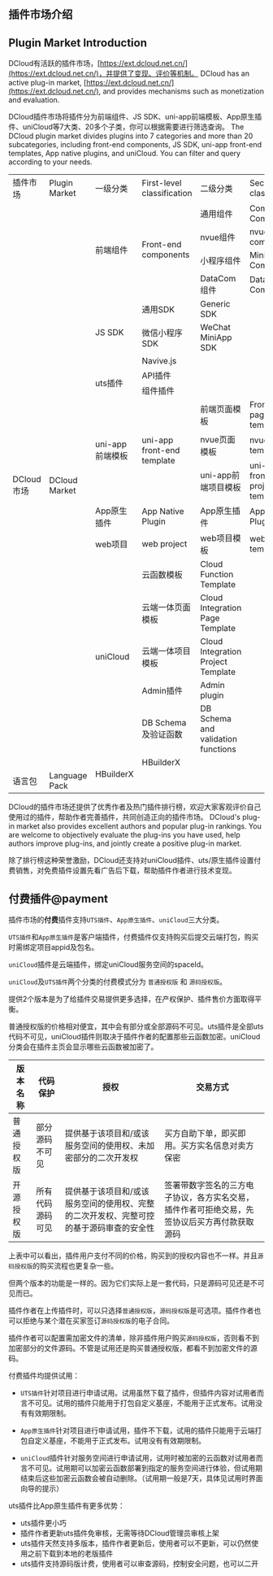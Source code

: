 ## 插件市场介绍
## Plugin Market Introduction

DCloud有活跃的插件市场，[https://ext.dcloud.net.cn/](https://ext.dcloud.net.cn/)，并提供了变现、评价等机制。
DCloud has an active plug-in market, [https://ext.dcloud.net.cn/](https://ext.dcloud.net.cn/), and provides mechanisms such as monetization and evaluation.

DCloud插件市场将插件分为前端组件、JS SDK、uni-app前端模板、App原生插件、uniCloud等7大类、20多个子类，你可以根据需要进行筛选查询。
The DCloud plugin market divides plugins into 7 categories and more than 20 subcategories, including front-end components, JS SDK, uni-app front-end templates, App native plugins, and uniCloud. You can filter and query according to your needs.

<table>
<tr>
	    <td>插件市场</td>
	    <td>Plugin Market</td>
	    <td>一级分类</td>
	    <td>First-level classification</td>
	    <td>二级分类</td>
	    <td>Secondary classification</td>
	</tr>
	<tr>
	    <td rowspan="20">DCloud市场</td>
	    <td rowspan="20">DCloud Market</td>
	    <td rowspan="4">前端组件</td>
	    <td rowspan="4">Front-end components</td>
	    <td>通用组件</td>
	    <td>Common Components</td>
	</tr>
	<tr>
    <td>nvue组件</td>
    <td>nvue components</td>
  </tr>
	<tr>
    <td>小程序组件</td>
    <td> MiniApp Components</td>
  </tr>
	<tr>
    <td >DataCom组件</td>
    <td>DataCom Components</td>
  </tr>
  <!-- ************ -->
  <tr>
	    <td rowspan="3">JS SDK</td>
	    <td>通用SDK</td>
	    <td>Generic SDK</td>
	</tr>
	<tr>
    <td>微信小程序SDK</td>
    <td>WeChat MiniApp SDK</td>
  </tr>
	<tr>
    <td>Navive.js</td>
  </tr>
  <!-- ************ -->
  <tr>
	    <td rowspan="2">uts插件</td>
	    <td>API插件</td>
	</tr>
  <tr>
    <td>组件插件</td>
  </tr>
  <!-- ************ -->
  <tr>
	    <td rowspan="3">uni-app前端模板</td>
	    <td rowspan="3">uni-app front-end template</td>
	    <td>前端页面模板</td>
	    <td>Front-end page template</td>
	</tr>
	<tr>
    <td>nvue页面模板</td>
    <td>nvue page template</td>
  </tr>
	<tr>
    <td>uni-app前端项目模板</td>
    <td>uni-app front-end project template</td>
  </tr>
  <!-- ************ -->
  <tr>
	    <td>App原生插件</td>
	    <td>App Native Plugin</td>
	    <td>App原生插件</td>
	    <td>App Native Plugin</td>
	</tr>
  <!-- ************ -->
  <tr>
	    <td>web项目</td>
	    <td>web project</td>
	    <td>web项目模板</td>
	    <td>web project template</td>
	</tr>
  <!-- ************ -->
  <tr>
	    <td rowspan="5">uniCloud</td>
	    <td>云函数模板</td>
	    <td>Cloud Function Template</td>
	</tr>
  <tr>
    <td>云端一体页面模板</td>
    <td>Cloud Integration Page Template</td>
  </tr>
  <tr>
    <td>云端一体项目模板</td>
    <td>Cloud Integration Project Template</td>
  </tr>
  <tr>
    <td>Admin插件</td>
    <td>Admin plugin</td>
  </tr>
  <tr>
    <td>DB Schema及验证函数</td>
    <td>DB Schema and validation functions</td>
  </tr>
  <!-- ************ -->
  <tr>
	    <td rowspan="2">HBuilderX</td>
	    <td>HBuilderX</td>
	</tr>
  <tr>
    <td>语言包</td>
    <td>Language Pack</td>
  </tr>
</table>

DCloud的插件市场还提供了优秀作者及热门插件排行榜，欢迎大家客观评价自己使用过的插件，帮助作者完善插件，共同创造正向的插件市场。
DCloud's plug-in market also provides excellent authors and popular plug-in rankings. You are welcome to objectively evaluate the plug-ins you have used, help authors improve plug-ins, and jointly create a positive plug-in market.

除了排行榜这种荣誉激励，DCloud还支持对uniCloud插件、uts/原生插件设置付费销售，对免费插件设置先看广告后下载，帮助插件作者进行技术变现。

## 付费插件@payment

插件市场的**付费**插件支持`UTS插件`、`App原生插件`、`uniCloud`三大分类。

`UTS插件`和`App原生插件`是客户端插件，付费插件仅支持购买后提交云端打包，购买时需绑定项目appid及包名。

`uniCloud`插件是云端插件，绑定uniCloud服务空间的spaceId。

`uniCloud`及`UTS插件`两个分类的付费模式分为 `普通授权版` 和 `源码授权版`。

提供2个版本是为了给插件交易提供更多选择，在产权保护、插件售价方面取得平衡。

普通授权版的价格相对便宜，其中会有部分或全部源码不可见。uts插件是全部uts代码不可见，uniCloud插件则取决于插件作者的配置那些云函数加密。uniCloud分类会在插件主页会显示哪些云函数被加密了。

|版本名称	|代码保护				|授权		|交易方式						|
|--			|--						|--			|--			|
|普通授权版	|部分源码不可见	|提供基于该项目和/或该服务空间的使用权、未加密部分的二次开发权					|买方自助下单，即买即用。买方实名信息对卖方保密					|
|开源授权版	|所有代码源码可见		|提供基于该项目和/或该服务空间的使用权、完整的二次开发权、完整可控的基于源码审查的安全性|签署带数字签名的三方电子协议，各方实名交易，插件作者可拒绝交易，先签协议后买方再付款获取源码|

上表中可以看出，插件用户支付不同的价格，购买到的授权内容也不一样。并且`源码授权版`的购买流程也更复杂一些。

但两个版本的功能是一样的。因为它们实际上是一套代码，只是源码可见还是不可见而已。

插件作者在上传插件时，可以只选择`普通授权版`，`源码授权版`是可选项。插件作者也可以拒绝与某个潜在买家签订`源码授权版`的电子合同。

插件作者可以配置需加密文件的清单，除非插件用户购买`源码授权版`，否则看不到加密部分的文件源码。不管是试用还是购买普通授权版，都看不到加密文件的源码。

付费插件均提供试用：
- `UTS插件`针对项目进行申请试用。试用虽然下载了插件，但插件内容对试用者而言不可见。试用的插件只能用于打包自定义基座，不能用于正式发布。试用没有有效期限制。

- `App原生插件`针对项目进行申请试用，插件不下载，试用的插件只能用于云端打包自定义基座，不能用于正式发布。试用没有有效期限制。

- `uniCloud`插件针对服务空间进行申请试用，试用时被加密的云函数对试用者而言不可见。试用期可以加密云函数部署到指定的服务空间进行体验，但试用期结束后这些加密云函数会被自动删除。（试用期一般是7天，具体见试用时界面向导的提示）

uts插件比App原生插件有更多优势：
- uts插件更小巧
- 插件作者更新uts插件免审核，无需等待DCloud管理员审核上架
- uts插件天然支持多版本，插件作者更新后，使用者可以不更新，可以仍然使用之前下载到本地的老版插件
- uts插件支持源码版计费，使用者可以审查源码，控制安全问题，也可以二开
